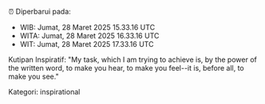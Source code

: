 ⏰ Diperbarui pada:
- WIB: Jumat, 28 Maret 2025 15.33.16 UTC
- WITA: Jumat, 28 Maret 2025 16.33.16 UTC
- WIT: Jumat, 28 Maret 2025 17.33.16 UTC

Kutipan Inspiratif:
"My task, which I am trying to achieve is, by the power of the written word, to make you hear, to make you feel--it is, before all, to make you see."


Kategori: inspirational

